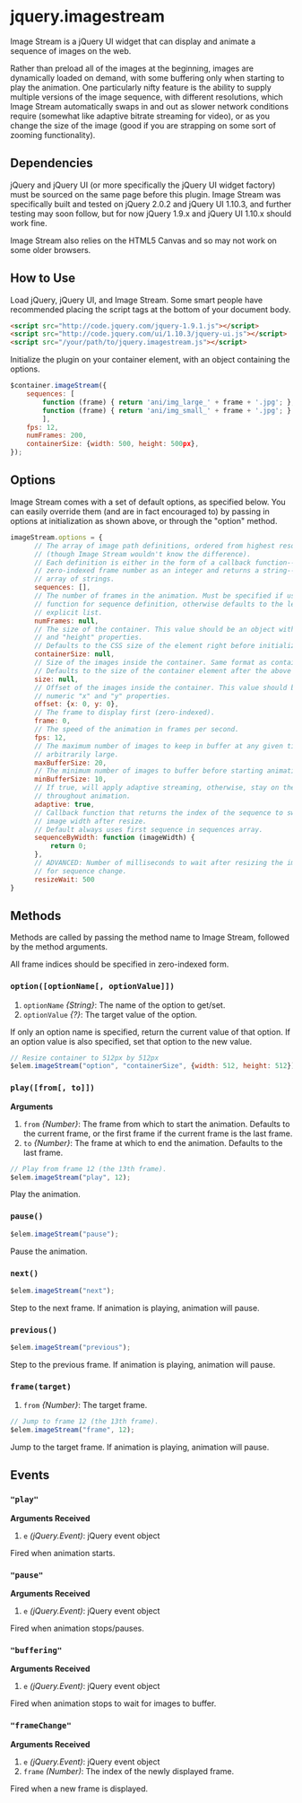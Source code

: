 jquery.imagestream
==================
Image Stream is a jQuery UI widget that can display and animate a sequence of images on the web.

Rather than preload all of the images at the beginning, images are dynamically loaded on demand, with some buffering only when starting to play the animation. One particularly nifty feature is the ability to supply multiple versions of the image sequence,
with different resolutions, which Image Stream automatically swaps in and out as slower network conditions require (somewhat like adaptive bitrate streaming for video), or as you change the size of the image (good if you are strapping on some sort of zooming functionality).

Dependencies
------------
jQuery and jQuery UI (or more specifically the jQuery UI widget factory) must be sourced on the same page before this plugin.
Image Stream was specifically built and tested on jQuery 2.0.2 and jQuery UI 1.10.3, and further testing may soon follow, but for now jQuery 1.9.x and jQuery UI 1.10.x should work fine.

Image Stream also relies on the HTML5 Canvas and so may not work on some older browsers.

How to Use
----------
Load jQuery, jQuery UI, and Image Stream. Some smart people have recommended placing the script tags at the bottom of your document body.

```html
<script src="http://code.jquery.com/jquery-1.9.1.js"></script>
<script src="http://code.jquery.com/ui/1.10.3/jquery-ui.js"></script>
<script src="/your/path/to/jquery.imagestream.js"></script>
```

Initialize the plugin on your container element, with an object containing the options.

```js
$container.imageStream({
    sequences: [
        function (frame) { return 'ani/img_large_' + frame + '.jpg'; },
        function (frame) { return 'ani/img_small_' + frame + '.jpg'; }
        ],
    fps: 12,
    numFrames: 200,
    containerSize: {width: 500, height: 500px},
});
```

Options
-------
Image Stream comes with a set of default options, as specified below.
You can easily override them (and are in fact encouraged to) by passing in options at initialization as shown above, or through the "option" method.

```js
imageStream.options = {
      // The array of image path definitions, ordered from highest resolution to lowest
      // (though Image Stream wouldn't know the difference).
      // Each definition is either in the form of a callback function--which takes a
      // zero-indexed frame number as an integer and returns a string--or an explicit
      // array of strings.
      sequences: [],
      // The number of frames in the animation. Must be specified if using a callback
      // function for sequence definition, otherwise defaults to the length of the first
      // explicit list.
      numFrames: null,
      // The size of the container. This value should be an object with numeric "width"
      // and "height" properties.
      // Defaults to the CSS size of the element right before initialization of Image Stream. 
      containerSize: null,
      // Size of the images inside the container. Same format as containerSize.
      // Defaults to the size of the container element after the above defaults are applied.
      size: null,
      // Offset of the images inside the container. This value should be an boject with
      // numeric "x" and "y" properties.
      offset: {x: 0, y: 0},
      // The frame to display first (zero-indexed).
      frame: 0,
      // The speed of the animation in frames per second.
      fps: 12,
      // The maximum number of images to keep in buffer at any given time. Can be
      // arbitrarily large.
      maxBufferSize: 20,
      // The minimum number of images to buffer before starting animation on play.
      minBufferSize: 10,
      // If true, will apply adaptive streaming, otherwise, stay on the same sequence
      // throughout animation.
      adaptive: true,
      // Callback function that returns the index of the sequence to switch to given a new
      // image width after resize.
      // Default always uses first sequence in sequences array.
      sequenceByWidth: function (imageWidth) {
          return 0;
      },
      // ADVANCED: Number of milliseconds to wait after resizing the images to detect need
      // for sequence change. 
      resizeWait: 500
}
```

Methods
-------
Methods are called by passing the method name to Image Stream, followed by the method arguments.

All frame indices should be specified in zero-indexed form.

### `option([optionName[, optionValue]])`

  1. `optionName` _{String}_: The name of the option to get/set.
  2. `optionValue` _{?}_: The target value of the option.

If only an option name is specified, return the current value of that option.
If an option value is also specified, set that option to the new value.

```js
// Resize container to 512px by 512px
$elem.imageStream("option", "containerSize", {width: 512, height: 512});
```

### `play([from[, to]])`

__Arguments__

  1. `from` _{Number}_: The frame from which to start the animation. Defaults to the current frame, or the first frame if the current frame is the last frame.
  2. `to` _{Number}_: The frame at which to end the animation. Defaults to the last frame.

```js
// Play from frame 12 (the 13th frame).
$elem.imageStream("play", 12);
```

Play the animation.

### `pause()`

```js
$elem.imageStream("pause");
```

Pause the animation.

### `next()`

```js
$elem.imageStream("next");
```

Step to the next frame. If animation is playing, animation will pause.

### `previous()`

```js
$elem.imageStream("previous");
```

Step to the previous frame. If animation is playing, animation will pause.

### `frame(target)`

  1. `from` _{Number}_: The target frame.

```js
// Jump to frame 12 (the 13th frame).
$elem.imageStream("frame", 12);
```

Jump to the target frame. If animation is playing, animation will pause.

Events
------

### `"play"`

__Arguments Received__

  1. `e` _(jQuery.Event)_: jQuery event object

Fired when animation starts.

### `"pause"`

__Arguments Received__

  1. `e` _(jQuery.Event)_: jQuery event object

Fired when animation stops/pauses.

### `"buffering"`

__Arguments Received__

  1. `e` _(jQuery.Event)_: jQuery event object

Fired when animation stops to wait for images to buffer.

### `"frameChange"`

__Arguments Received__

  1. `e` _(jQuery.Event)_: jQuery event object
  2. `frame` _(Number)_: The index of the newly displayed frame.

Fired when a new frame is displayed.

